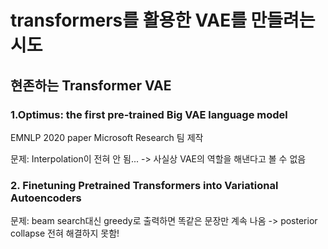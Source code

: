 # transformers를 활용한 VAE를 만들려는 시도


## 현존하는 Transformer VAE
### 1.Optimus: the first pre-trained Big VAE language model
EMNLP 2020 paper
Microsoft Research 팀 제작

문제: Interpolation이 전혀 안 됨... -> 사실상 VAE의 역할을 해낸다고 볼 수 없음


### 2. Finetuning Pretrained Transformers into Variational Autoencoders

문제: beam search대신 greedy로 출력하면 똑같은 문장만 계속 나옴 -> posterior collapse 전혀 해결하지 못함! 

